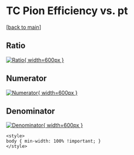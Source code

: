 # TC Pion Efficiency vs. pt

[[back to main](./)]



## Ratio

[![Ratio](../mtv/var/TC_211_eff_pt.png){ width=600px }](../mtv/var/TC_211_eff_pt.pdf)

## Numerator

[![Numerator](../mtv/num/TC_211_eff_pt_num.png){ width=600px }](../mtv/num/TC_211_eff_pt_num.pdf)

## Denominator

[![Denominator](../mtv/den/TC_211_eff_pt_den.png){ width=600px }](../mtv/den/TC_211_eff_pt_den.pdf)


``` {=html}
<style>
body { min-width: 100% !important; }
</style>
```

